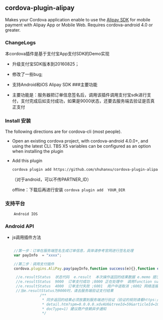 ## cordova-plugin-alipay ##

Makes your Cordova application enable to use the [Alipay SDK](https://doc.open.alipay.com/docs/doc.htm?spm=a219a.7629140.0.0.hT44dE&treeId=54&articleId=104509&docType=1)
for mobile payment with Alipay App or Mobile Web. Requires cordova-android 4.0 or greater.

### ChangeLogs
  本cordova插件是基于支付宝App支付SDK的Demo实现
 - 升级支付宝SDK版本到20160825；
 - 修改了一些bug;
 - 支持Android和iOS Alipay SDK
###主要功能

 - 主要功能是：服务器把订单信息签名后，调用该插件调用支付宝sdk进行支付，支付完成后如支付成功，如果是9000状态，还要去服务端去验证是否真正支付

### Install 安装

The following directions are for cordova-cli (most people).  

* Open an existing cordova project, with cordova-android 4.0.0+, and using the latest CLI. TBS X5  variables can be configured as an option when installing the plugin
* Add this plugin

  ```sh
  cordova plugin add https://github.com/shuhanxu/cordova-plugin-alipay.git --variable PARTNER_ID=1234
  ```
  （对于android，可以不传PARTNER_ID）

   offline：下载后再进行安装 `cordova plugin add  YOUR_DIR`

### 支持平台

		Android IOS

### Android API

* js调用插件方法

```js

    //第一步：订单在服务端签名生成订单信息，具体请参考官网进行签名处理
    var payInfo  = "xxxx";

    //第二步：调用支付插件        	
    cordova.plugins.AliPay.pay(payInfo,function success(e){},function error(e){});

	 //e.resultStatus  状态代码  e.result  本次操作返回的结果数据 e.memo 提示信息
	 //e.resultStatus  9000  订单支付成功 ;8000 正在处理中  调用function success
	 //e.resultStatus  4000  订单支付失败 ;6001  用户中途取消 ;6002 网络连接出错  调用function error
	 //当e.resultStatus为9000时，请去服务端验证支付结果
	 			/**
				 * 同步返回的结果必须放置到服务端进行验证（验证的规则请看https://doc.open.alipay.com/doc2/
				 * detail.htm?spm=0.0.0.0.xdvAU6&treeId=59&articleId=103665&
				 * docType=1) 建议商户依赖异步通知
				 */

```
